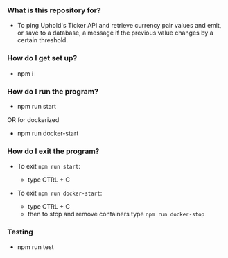 ### What is this repository for? ###

* To ping Uphold's Ticker API and retrieve currency pair values and emit, or save to a database, a message if the previous value changes by a certain threshold.

### How do I get set up? ###

* npm i

### How do I run the program? ###

* npm run start

OR for dockerized

* npm run docker-start

### How do I exit the program? ###

* To exit `npm run start`:
   - type CTRL + C

* To exit `npm run docker-start`:
   - type CTRL + C
   - then to stop and remove containers type `npm run docker-stop`

### Testing ###

* npm run test